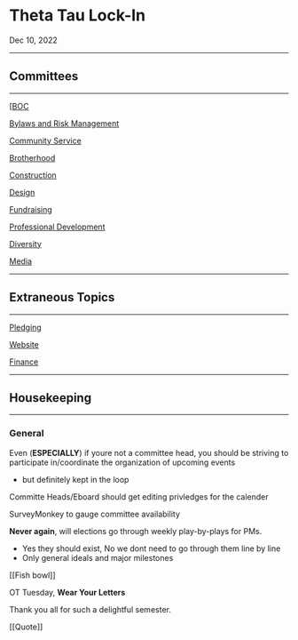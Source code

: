 # Theta Tau Lock-In 

Dec 10, 2022

---

## Committees

---


[[BOC](BOC.md)

[Bylaws and Risk Management](Risk_Management.md)

[Community Service](Community_Service.md)

[Brotherhood](Brotherhood.md)

[Construction](Construction.md)

[Design](Design.md)

[Fundraising](Fundraising.md)

[Professional Development](Professional_Development.md)

[Diversity](Diversity.md)

[Media](Media.md)

---

## Extraneous Topics

---

[Pledging](Pledging.md)

[Website](Website.md)

[Finance](Finance.md)

---

## Housekeeping

---

### General

Even (**ESPECIALLY**) if youre not a committee head, you should be striving to participate in/coordinate the organization of upcoming events
- but definitely kept in the loop
  
Committe Heads/Eboard should get editing privledges for the calender

SurveyMonkey to gauge committee availability

**Never again**, will elections go through weekly play-by-plays for PMs.
- Yes they should exist, No we dont need to go through them line by line
- Only general ideals and major milestones

[[Fish bowl]]

OT Tuesday,
**Wear Your Letters**

Thank you all for such a delightful semester.

[[Quote]]